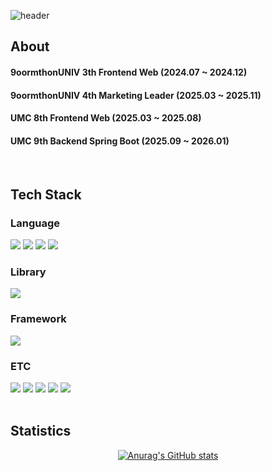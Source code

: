 <div>
  
  <!--Header-->
  ![header](https://capsule-render.vercel.app/api?type=blur&color=gradient&height=400&section=hearder&text=Yoonji%20Kim&fontSize=60)
  
</div>

<div>
  <!--Body-->
  
  ## About
#### 9oormthonUNIV 3th Frontend Web (2024.07 ~ 2024.12) <br/>
#### 9oormthonUNIV 4th Marketing Leader (2025.03 ~ 2025.11) <br/>
#### UMC 8th Frontend Web (2025.03 ~ 2025.08) <br/>
#### UMC 9th Backend Spring Boot (2025.09 ~ 2026.01) <br/>

<br/>

  ## Tech Stack
  ### Language
  <!--TypeScript-->
  <img src="https://img.shields.io/badge/TypeScript-3178C6?style=flat-square&logo=TypeScript&logoColor=white"/>
  <!--JavaScript-->
  <img src="https://img.shields.io/badge/JavaScript-F7DF1E?style=flat-square&logo=JavaScript&logoColor=white"/>
  <!--HTML5-->
  <img src="https://img.shields.io/badge/HTML5-E34F26?style=flat-square&logo=HTML5&logoColor=white"/>
  <!--CSS-->
  <img src="https://img.shields.io/badge/CSS3-1572B6?style=flat-square&logo=CSS3&logoColor=white"/>


  ### Library
  <!--React-->
  <img src="https://img.shields.io/badge/React-61DAFB?style=flat-square&logo=React&logoColor=black"/>
  <br/>

  ### Framework
  <!--Tailwind CSS-->
  <img src="https://img.shields.io/badge/Tailwind%20CSS-06B6D4?style=flat-square&logo=Tailwind%20CSS&logoColor=white"/>
  <br/>

  ### ETC
  <!--Git-->
  <img src="https://img.shields.io/badge/Git-F05032?style=flat-square&logo=Git&logoColor=white"/>
  <!--GitHub-->
  <img src="https://img.shields.io/badge/Github-181717?style=flat-square&logo=Github&logoColor=white"/>
    <!--Slack-->
  <img src="https://img.shields.io/badge/Slack-4A154B?style=flat-square&logo=Slack&logoColor=white"/>
  <!--Figma-->
  <img src="https://img.shields.io/badge/Figma-F24E1E?style=flat-square&logo=Figma&logoColor=white"/>
  <!--Notion-->
  <img src="https://img.shields.io/badge/Notion-000000?style=flat-square&logo=Notion&logoColor=white"/>

  <br/>
  <br/>

  ## Statistics 
  <div align="center">
    
[![Anurag's GitHub stats](https://github-readme-stats.vercel.app/api?username=yooncandooit&show_icons=true&theme=transparent&show=reviews,discussions_started,discussions_answered,prs_merged,prs_merged_percentage)](https://github.com/anuraghazra/github-readme-stats)

</div>

<!--
**yooncandooit/yooncandooit** is a ✨ _special_ ✨ repository because its `README.md` (this file) appears on your GitHub profile.

Here are some ideas to get you started:

- 🔭 I’m currently working on ...
- 🌱 I’m currently learning ...
- 👯 I’m looking to collaborate on ...
- 🤔 I’m looking for help with ...
- 💬 Ask me about ...
- 📫 How to reach me: ...
- 😄 Pronouns: ...
- ⚡ Fun fact: ...
-->
